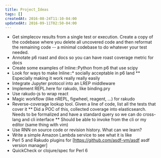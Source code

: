 ```yaml
---
title: Project_Ideas
tags: []
createdAt: 2016-08-24T11:10-04:00
updatedAt: 2016-09-11T02:50-04:00
---
```


* Get simplecov results from a single test or execution. Create a copy of the codebase where you delete all uncovered code and then reformat the remaining code -- a minimal codebase to do whatever your test needed.
* Annotate p6 roast and docs so you can have roast coverage metric for docs
* Create some examples of Inline::Python from p6 that use scipy
* Look for ways to make Inline::* socially acceptable in p6 land
** Especially making it work really really easily
* Integrate Jupyter protocol into an LREP middleware
* Implement REPL.here for rakudo, like binding.pry
* Use rakudo-js to wrap react
* Magic workflow (like nREPL, figwheel, reagent, ...) for rakudo
* Reverse-coverage lookup tool. Given a line of code, list all the tests that cover it
** Did a POC of this, collected coverage into elasticsearch. Needs to be formalized and have a standard query so we can do cross-lang and cli interface
** Should be able to invoke from the cli or my editor (same thing with vim)
* Use RNN on source code or revision history. What can we learn?
* Write a simple Amazon Lambda service to see what it is like
* Perl 5 and Rakudo plugins for [https://github.com/asdf-vm/asdf asdf version manager]
* QuickCheck or clojure/spec for Perl 6

